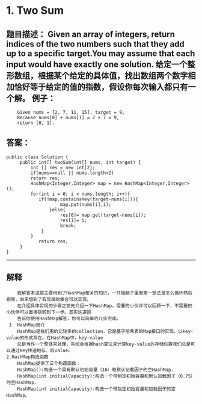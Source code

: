 ﻿# 1. Two Sum

题目描述：
        Given an array of integers, return indices of the two numbers such that they add up to a specific target.You may assume that each input would have exactly one solution.
        给定一个整形数组，根据某个给定的具体值，找出数组两个数字相加恰好等于给定的值的指数，假设你每次输入都只有一个解。
例子：
---
        Given nums = [2, 7, 11, 15], target = 9,
        Because nums[0] + nums[1] = 2 + 7 = 9,
        return [0, 1].

答案：
---

    public class Solution {
         public int[] twoSum(int[] nums, int target) {
             int [] res = new int[2];
             if(nums==null || nums.length<2)
             return res;
             HashMap<Integer,Integer> map = new HashMap<Integer,Integer>();
             for(int i = 0; i < nums.length; i++){
                if(!map.containsKey(target-nums[i])){
                        map.put(nums[i],i);
                    }else{
                        res[0]= map.get(target-nums[i]);
                        res[1]= i;
                        break;
                 }
             }
                return res;
         }
    }
    
----------
解释
---
        我解答本道题主要用到了HashMap相关的知识，一开始脑子里面第一想法是怎么循环然后剔除，后来想到了有现成的集合可以实现。
        在介绍具体实现的步骤之前先介绍一下HashMap，需要的小伙伴可以回顾一下，不需要的小伙伴可以直接跳转到下一步。其实这道题
        告诉你使用HashMap解答，你可以简单的几步完成。
     1. HashMap简介
        HashMap是我们用的比较多的collection，它是基于哈希表的Map接口的实现，以key-value的形式存在。在HashMap中，key-value
        总是当作一个整体来处理，系统会根据hash算法来计算key-value的存储位置我们总是可以通过key快速地存、取value。
    2.HashMap构造函数
        HashMap提供了三个构造函数：
        HashMap():构造一个具有默认初始容量（16）和默认记载因子的空HashMap.
        HashMap(int initialCapacity):构造一个带制定初始容量和默认加载因子（0.75）的空HashMap.
        HashMap(int initialCapacity):构造一个带指定初始容量和加载因子的空HashMap。
        
        

    
    

